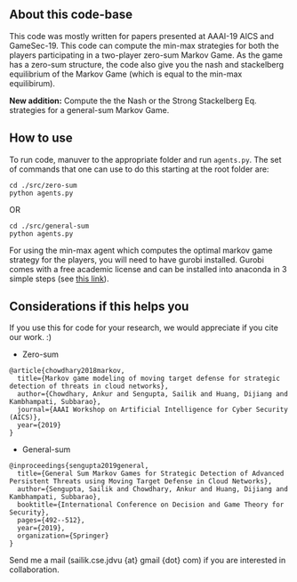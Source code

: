 ## About this code-base

This code was mostly written for papers presented at AAAI-19 AICS and GameSec-19. This code can compute the min-max strategies for both the players participating in a two-player zero-sum Markov Game. As the game has a zero-sum structure, the code also give you the nash and stackelberg equilibrium of the Markov Game (which is equal to the min-max equilibirum).

**New addition:** Compute the the Nash or the Strong Stackelberg Eq. strategies for a general-sum Markov Game.

## How to use

To run code, manuver to the appropriate folder and run `agents.py`. The set of commands that one can use to do this starting at the root folder are:
```
cd ./src/zero-sum
python agents.py
```
OR
```
cd ./src/general-sum
python agents.py
```

For using the min-max agent which computes the optimal markov game strategy for the players, you will need to have gurobi installed. Gurobi comes with a free academic license and can be installed into anaconda in 3 simple steps (see [this link](http://www.gurobi.com/documentation/8.0/quickstart_mac/installing_the_anaconda_py.html)).

## Considerations if this helps you

If you use this for code for your research, we would appreciate if you cite our work. :)
+ Zero-sum
```
@article{chowdhary2018markov,
  title={Markov game modeling of moving target defense for strategic detection of threats in cloud networks},
  author={Chowdhary, Ankur and Sengupta, Sailik and Huang, Dijiang and Kambhampati, Subbarao},
  journal={AAAI Workshop on Artificial Intelligence for Cyber Security (AICS)},
  year={2019}
}
```
+ General-sum
```
@inproceedings{sengupta2019general,
  title={General Sum Markov Games for Strategic Detection of Advanced Persistent Threats using Moving Target Defense in Cloud Networks},
  author={Sengupta, Sailik and Chowdhary, Ankur and Huang, Dijiang and Kambhampati, Subbarao},
  booktitle={International Conference on Decision and Game Theory for Security},
  pages={492--512},
  year={2019},
  organization={Springer}
}
```

Send me a mail (sailik.cse.jdvu {at} gmail {dot} com) if you are interested in collaboration.
